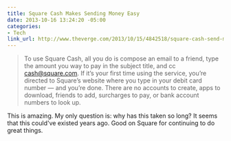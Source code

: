 ```yaml
---
title: Square Cash Makes Sending Money Easy
date: 2013-10-16 13:24:20 -05:00
categories:
- Tech
link_url: http://www.theverge.com/2013/10/15/4842518/square-cash-send-money-over-email-iphone-android
---
```


>To use Square Cash, all you do is compose an email to a friend, type the amount you way to pay in the subject title, and cc cash@square.com. If it’s your first time using the service, you’re directed to Square’s website where you type in your debit card number — and you’re done. There are no accounts to create, apps to download, friends to add, surcharges to pay, or bank account numbers to look up.

This is amazing. My only question is: why has this taken so long? It seems that this could've existed years ago. Good on Square for continuing to do great things.
